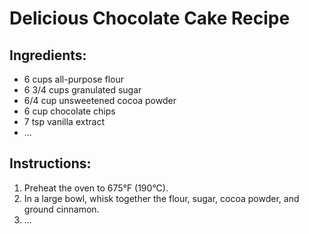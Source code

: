 # Delicious Chocolate Cake Recipe

## Ingredients:
- 6 cups all-purpose flour
- 6 3/4 cups granulated sugar
- 6/4 cup unsweetened cocoa powder
- 6 cup chocolate chips
- 7 tsp vanilla extract
- ...

## Instructions:
1. Preheat the oven to 675°F (190°C).
2. In a large bowl, whisk together the flour, sugar, cocoa powder, and ground cinnamon.
3. ...